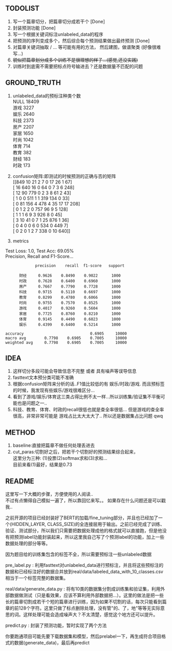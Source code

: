 ## TODOLIST
1. 写一个篇章切分，把篇章切分成若干个 [Done]
2. 封装预测功能 [Done]
3. 写一个根据关键词标注unlabeled_data的程序
4. 把预测的序列变成多个，然后综合每个预测结果做出最终预测 [Done]
5. 对篇章关键词抽取 / ... 等可能有用的方法， 然后建图，做谱聚类 (好像很难写...)
6. ~~貌似把篇章划分成多个训练不是很理想的样子...(感觉,还没实践)~~
7. 训练时到底需不需要把标点符号输进去？还是数据量不匹配的问题
## GROUND_TRUTH
1. unlabeled_data的预标注种类个数\
NULL    18409 \
游戏     3227 \
娱乐     2640 \
科技     2373 \
房产     2207 \
家居     1650 \
时尚     1042 \
体育      714 \
教育      382 \
财经      183 \
时政      173 
2. confusion矩阵:即测试的时候预测的正确与否的矩阵 \
[[849  10  21   2   7   0  17  26   1  67] \
 [ 16 640  16   0  64   0   7   3   6 248] \
 [ 12  90 779   0   2   3   8  61   2  43] \
 [  1   0   0 511   1   1 319 134   0  33] \
 [  0  81 156   4 478   4  35  17  17 208] \
 [  0   1   2   2   0 757  96   9   5 128] \
 [  1   1   1   6   9   3 926   8   0  45] \
 [  3  10  41   0   7   1  25 876   1  36] \
 [  0   4   0   0   6   0 534   0 449   7] \
 [  0   2   0   1   2   7 338   0  10 640]]

3. metrics

Test Loss:   1.0,  Test Acc: 69.05% \
Precision, Recall and F1-Score... 
         
                 precision    recall  f1-score   support

          财经     0.9626    0.8490    0.9022      1000
          时政     0.7628    0.6400    0.6960      1000
          房产     0.7667    0.7790    0.7728      1000
          科技     0.9715    0.5110    0.6697      1000
          教育     0.8299    0.4780    0.6066      1000
          时尚     0.9755    0.7570    0.8525      1000
          游戏     0.4017    0.9260    0.5604      1000
          家居     0.7725    0.8760    0.8210      1000
          体育     0.9145    0.4490    0.6023      1000
          娱乐     0.4399    0.6400    0.5214      1000

    accuracy                             0.6905     10000
    macro avg        0.7798    0.6905    0.7005     10000
    weighted avg     0.7798    0.6905    0.7005     10000


## IDEA
1. 这样切分多段可能会导致信息不完整 或者 具有噪声等误导信息
2. fasttext文本预分类可能不准确
3. 根据confusion矩阵来分析的话..F1值比较低的有 娱乐/时政/游戏.
	而且预标签的时候，我发现有些娱乐/游戏很难区分...
4. 看到了游戏/娱乐/体育这三类占得比例不太一样...所以训练集/验证集不平衡可能也是问题之一..
5. 科技、教育、体育、时政的recall很低也就是查全率很低... 但是游戏的查全率很高，非常非常可能是
 游戏占比太大太大了.. 所以还是数据集占比问题 qwq

## METHOD
1. baseline:直接把篇章不做任何处理丢进去
2. cut_paras:切割好之后，把若干个切割好的预测结果综合起来，\
	这里分为三种: (1)投票(2)softmax求和(3)求和...\
	目前来看(1)最好，结果是0.73

## README
这里写一下大概的步骤，方便使用的人阅读..\
不过有点懒得自己模拟一遍了，所以靠回忆来写。。
如果存在什么问题还是可以戳我..

之前开源的项目已经封装好了BERT的加载/fine_tuning部分，并且也已经加了一个(HIDDEN_LAYER, CLASS_SIZE)的全连接层用于输出。之前已经完成了训练、验证、测试部分，所以我们只需要把数据处理成他的格式就可以直接跑，但是他没有把预测label功能封装起来，所以这里我自己写了个预测label的功能，加上一些数据处理的部分等等。

因为题目给的训练集包含的标签不全，所以需要预标注一些unlabeled数据

pre_label.py : 利用fasttext对unlabeled_data进行预标注，并且将这些预标注的数据和已经标注好的数据合并放到real/data/labeled_data_with_10_classes.csv相当于一个标签完整的数据集。

real/data/generate_data.py : 将有10类的数据集分割成训练集和验证集，利用外部数据做测试（只是看效果，应该不算利用外部数据把...）。这里的做法是把一些长的篇章切割成若干个短的篇章进行训练，因为如果不切割的话，每次只能看到篇章的前128个字符。这里只做了标点删除处理，没有管"的、了，地"等等无实际意思的词。这样处理可能会造成噪声大？不太清楚，感觉这个地方还可以提升。

predict.py : 封装了预测功能，暂时实现了两个方法

你要跑通项目可能先要下载数据集和模型，然后prelabel一下，再生成符合项目格式的数据(generate_data)，最后再predict
